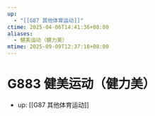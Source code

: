 ```yaml
---
up:
  - "[[G87 其他体育运动]]"
ctime: 2025-04-06T14:41:36+08:00
aliases:
  - 健美运动（健力美）
mtime: 2025-09-09T12:37:18+08:00
---
```


# G883 健美运动（健力美）

- up: [[G87 其他体育运动]]
